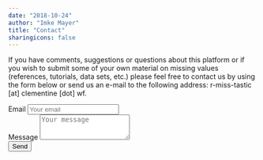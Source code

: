 ```yaml
---
date: "2018-10-24"
author: "Imke Mayer"
title: "Contact"
sharingicons: false
---
```




If you have comments, suggestions or questions about this platform or if you wish to submit some of your own material on missing values (references, tutorials, data sets, etc.) please feel free to contact us by using the form below or send us an e-mail to the following address: r-miss-tastic [at] clementine [dot] wf.


<form method="POST" action="https://formspree.io/r-miss-tastic@clementine.wf">
    <div class="form-group">
        <label for="emailAddress">Email</label>
        <input type="email" class="form-control" name="email" id="emailAddress" placeholder="Your email">
    </div>
    <div class="form-group">
        <label for="message">Message</label>
        <textarea class="form-control" name="message" id="message" placeholder="Your message" rows="3"></textarea>
    </div>
    <button type="submit" class="btn btn-primary">Send</button>
</form>

<br />